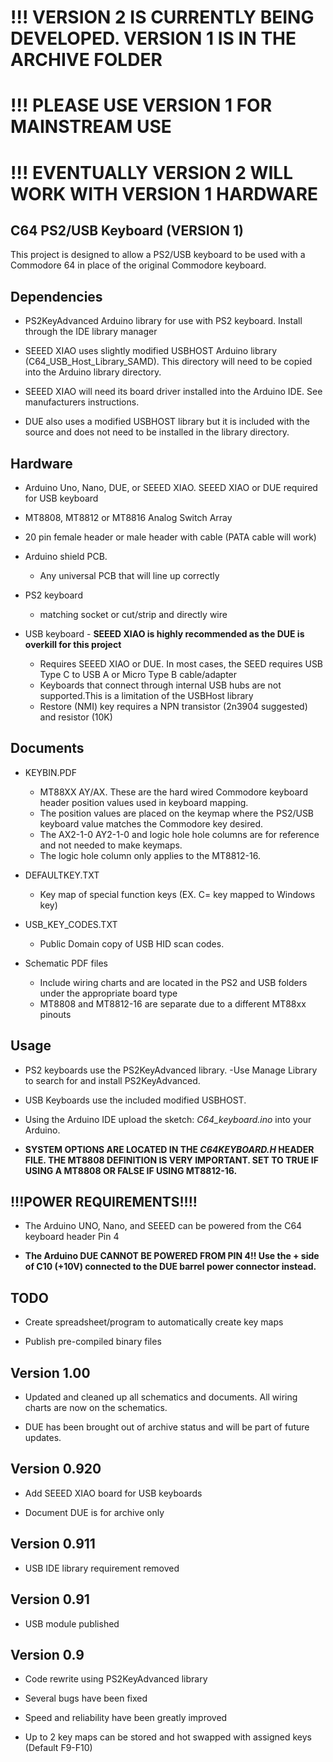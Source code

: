 


# !!! VERSION 2 IS CURRENTLY BEING DEVELOPED. VERSION 1 IS IN THE ARCHIVE FOLDER
# !!! PLEASE USE VERSION 1 FOR MAINSTREAM USE
# !!! EVENTUALLY VERSION 2 WILL WORK WITH VERSION 1 HARDWARE



## C64 PS2/USB Keyboard (VERSION 1)


This project is designed to allow a PS2/USB keyboard to be used with a Commodore 64 in place of the original Commodore keyboard.


Dependencies
------------
* PS2KeyAdvanced Arduino library for use with PS2 keyboard. Install through the IDE library manager

* SEEED XIAO uses slightly modified USBHOST Arduino library (C64_USB_Host_Library_SAMD). This directory will need to be copied into the Arduino library directory.

* SEEED XIAO will need its board driver installed into the Arduino IDE. See manufacturers instructions.

* DUE also uses a modified USBHOST library but it is included with the source and does not need to be installed in the library directory.


Hardware
--------
* Arduino Uno, Nano, DUE, or SEEED XIAO. SEEED XIAO or DUE required for USB keyboard

* MT8808, MT8812 or MT8816 Analog Switch Array

* 20 pin female header or male header with cable (PATA cable will work)

* Arduino shield PCB. 
	- Any universal PCB that will line up correctly

* PS2 keyboard 
	- matching socket or cut/strip and directly wire
	
* USB keyboard - **SEEED XIAO is highly recommended as the DUE is overkill for this project** 
	- Requires SEEED XIAO or DUE. In most cases, the SEED requires USB Type C to USB A or Micro Type B cable/adapter
	- Keyboards that connect through internal USB hubs are not supported.This is a limitation of the USBHost library
	- Restore (NMI) key requires a NPN transistor (2n3904 suggested) and resistor (10K)

 
Documents
---------
	
* KEYBIN.PDF
	- MT88XX AY/AX. These are the hard wired Commodore keyboard header position values used in keyboard mapping.
	- The position values are placed on the keymap where the PS2/USB keyboard value matches the Commodore key desired.
	- The AX2-1-0 AY2-1-0 and logic hole hole columns are for reference and not needed to make keymaps.
	- The logic hole column only applies to the MT8812-16.
	
* DEFAULTKEY.TXT
	- Key map of special function keys (EX. C= key mapped to Windows key)
	
* USB_KEY_CODES.TXT
	- Public Domain copy of USB HID scan codes.
	
* Schematic PDF files
	- Include wiring charts and are located in the PS2 and USB folders under the appropriate board type
	- MT8808 and MT8812-16 are separate due to a different MT88xx pinouts 


Usage
-----

* PS2 keyboards use the PS2KeyAdvanced library.
	-Use Manage Library to search for and install PS2KeyAdvanced.

* USB Keyboards use the included modified USBHOST.

* Using the Arduino IDE upload the sketch: *C64_keyboard.ino* into your Arduino.

* **SYSTEM OPTIONS ARE LOCATED IN THE *C64KEYBOARD.H* HEADER FILE. THE MT8808 DEFINITION IS VERY IMPORTANT. SET TO TRUE IF USING A MT8808 OR FALSE IF USING MT8812-16.**


!!!POWER REQUIREMENTS!!!!
-------------------------

* The Arduino UNO, Nano, and SEEED can be powered from the C64 keyboard header Pin 4

* **The Arduino DUE CANNOT BE POWERED FROM PIN 4!! Use the + side of C10 (+10V) connected to the DUE barrel power connector instead.**


TODO
----

* Create spreadsheet/program to automatically create key maps

* Publish pre-compiled binary files
 

Version 1.00
-------------
* Updated and cleaned up all schematics and documents. All wiring charts are now on the schematics.

* DUE has been brought out of archive status and will be part of future updates.


Version 0.920
-------------
* Add SEEED XIAO board for USB keyboards

* Document DUE is for archive only

Version 0.911
-------------
* USB IDE library requirement removed

Version 0.91
------------
* USB module published
 


Version 0.9
------------
* Code rewrite using PS2KeyAdvanced library

* Several bugs have been fixed

* Speed and reliability have been greatly improved

* Up to 2 key maps can be stored and hot swapped with assigned keys (Default F9-F10)


	

